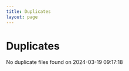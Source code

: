 ```yaml
---
title: Duplicates
layout: page
---
```


# Duplicates

No duplicate files found on 2024-03-19 09:17:18